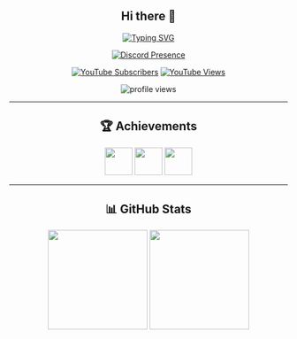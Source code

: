 <div align="center"> 

## Hi there 👋

[![Typing SVG](https://readme-typing-svg.demolab.com?font=Fira+Code&size=30&pause=1000&width=595&lines=I+am+Gameking5678)](https://www.gameking5678.ga)

[![Discord Presence](https://discord.c99.nl/widget/theme-2/786093043542917190.png)](https://discord.gg/6mgQYf7zem)

[![YouTube Subscribers](https://img.shields.io/youtube/channel/subscribers/UC9auQbnSq69ICeTbINnkZDA?style=social)](https://www.youtube.com/channel/UC9auQbnSq69ICeTbINnkZDA)
[![YouTube Views](https://img.shields.io/youtube/channel/views/UC9auQbnSq69ICeTbINnkZDA?style=social)](https://www.youtube.com/channel/UC9auQbnSq69ICeTbINnkZDA)

<img src="https://komarev.com/ghpvc/?username=GameKing5678&label=Profile%20views&color=0e75b6&style=flat" alt="profile views" />

---

<h2>🏆 Achievements</h2>

<img height="50em" src="https://github.githubassets.com/images/modules/profile/achievements/pull-shark-default.png" />
<img height="50em" src="https://github.githubassets.com/images/modules/profile/achievements/yolo-default.png" />
<img height="50em" src="https://github.githubassets.com/images/modules/profile/achievements/quickdraw-default.png" />

---

<h2>📊 GitHub Stats</h2>

<img height="180em" src="https://github-readme-stats.vercel.app/api?username=GameKing5678&show_icons=true&hide_border=true&count_private=true&include_all_commits=true" />

<img height="180em" src="https://github-readme-stats.vercel.app/api/top-langs/?username=GameKing5678&layout=compact&theme=radical&hide_border=true" />

</div>
